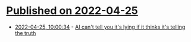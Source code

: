 # [Published on 2022-04-25](index.md)

* [2022-04-25, 10:00:34](https://news.ycombinator.com/item?id=31152452) - [AI can't tell you it's lying if it thinks it's telling the truth](https://www.theregister.com/2022/04/25/machine_learning_verification/)
